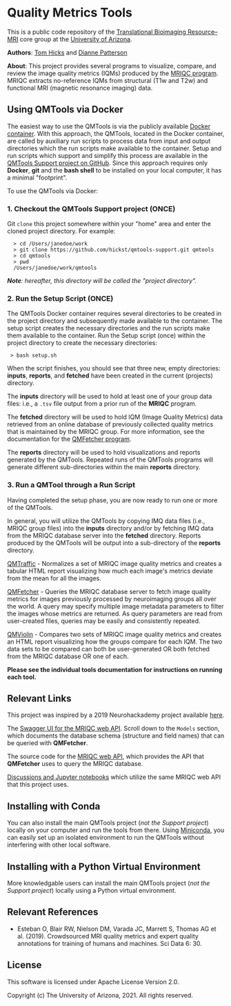 ﻿
# Quality Metrics Tools

This is a public code repository of the [Translational Bioimaging Resource–MRI](http://astrolabe.arizona.edu/) core group at the [University of Arizona](https://research.arizona.edu/facilities/core-facilities/translational-bioimaging-resource-mri).

**Authors**: [Tom Hicks](https://github.com/hickst) and [Dianne Patterson](https://github.com/dkp)

**About**: This project provides several programs to visualize, compare, and review the image quality metrics (IQMs) produced by the [MRIQC program](https://github.com/poldracklab/mriqc). MRIQC extracts no-reference IQMs from structural (T1w and T2w) and functional MRI (magnetic resonance imaging) data.

## Using QMTools via Docker

The easiest way to use the QMTools is via the publicly available [Docker container](https://hub.docker.com/repository/docker/hickst/qmtools). With this approach, the QMTools, located in the Docker container, are called by auxiliary run scripts to process data from input and output directories which the run scripts make available to the container. Setup and run scripts which support and simplify this process are available in the [QMTools Support project on GitHub](https://github.com/hickst/qmtools-support). Since this approach requires only **Docker**, **git** and the **bash shell** to be installed on your local computer, it has a minimal "footprint".

To use the QMTools via Docker:

### 1. Checkout the QMTools Support project (ONCE)

Git `clone` this project somewhere within your "home" area and enter the cloned project directory. For example:
```
  > cd /Users/janedoe/work
  > git clone https://github.com/hickst/qmtools-support.git qmtools
  > cd qmtools
  > pwd
  /Users/janedoe/work/qmtools
```

***Note**: hereafter, this directory will be called the "project directory".*


### 2. Run the Setup Script (ONCE)

The QMTools Docker container requires several directories to be created in the project directory and subsequently made available to the container. The setup script creates the necessary directories and the run scripts make them available to the container. Run the Setup script (once) within the project directory to create the necessary directories:
```
 > bash setup.sh
```

When the script finishes, you should see that three new, empty directories: **inputs**, **reports**, and **fetched** have been created in the current (projects) directory.

The **inputs** directory will be used to hold at least one of your group data files: i.e., a `.tsv` file output from a prior run of the __MRIQC__ program.

The **fetched** directory will be used to hold IQM (Image Quality Metrics) data retrieved from an online database of previously collected quality metrics that is maintained by the MRIQC group. For more information, see the documentation for the [QMFetcher program](https://github.com/hickst/qmtools/blob/master/docs/QMFetcher.md).

The **reports** directory will be used to hold visualizations and reports generated by the QMTools. Repeated runs of the QMTools programs will generate different sub-directories within the main **reports** directory.

### 3. Run a QMTool through a Run Script

Having completed the setup phase, you are now ready to run one or more of the QMTools.

In general, you will utilize the QMTools by copying IMQ data files (i.e., MRIQC group files) into the **inputs** directory and/or by fetching IMQ data from the MRIQC database server into the **fetched** directory. Reports produced by the QMTools will be output into a sub-directory of the **reports** directory.


[QMTraffic]() - Normalizes a set of MRIQC image quality metrics and creates a tabular HTML report visualizing how much each image's metrics deviate from the mean for all the images.

[QMFetcher]() - Queries the MRIQC database server to fetch image quality metrics for images previously processed by neuroimaging groups all over the world. A query may specify multiple image metadata parameters to filter the images whose metrics are returned. As query parameters are read from user-created files, queries may be easily and consistently repeated.

[QMViolin]() - Compares two sets of MRIQC image quality metrics and creates an HTML report visualizing how the groups compare for each IQM. The two data sets to be compared can both be user-generated OR both fetched from the MRIQC database OR one of each.

**Please see the individual tools documentation for instructions on running each tool.**
## Relevant Links

This project was inspired by a 2019 Neurohackademy project available [here](https://github.com/elizabethbeard/mriqception).

The [Swagger UI for the MRIQC web API](https://mriqc.nimh.nih.gov). Scroll down to the `Models` section, which documents the database schema (structure and field names) that can be queried with **QMFetcher**.

The source code for the [MRIQC web API](https://mriqc.nimh.nih.gov/), which provides the API that **QMFetcher** uses to query the MRIQC database.

[Discussions and Jupyter notebooks](https://www.kaggle.com/chrisfilo/mriqc/code) which utilize the same MRIQC web API that this project uses.

## Installing with Conda

You can also install the main QMTools project (*not the Support project*) locally on your computer and run the tools from there. Using [Miniconda](https://docs.conda.io/en/latest/miniconda.html), you can easily set up an isolated environment to run the QMTools without interfering with other local software.

## Installing with a Python Virtual Environment

More knowledgable users can install the main QMTools project (*not the Support project*) locally using a Python virtual environment.

## Relevant References

- Esteban O, Blair RW, Nielson DM, Varada JC, Marrett S, Thomas AG et al. (2019). Crowdsourced MRI quality metrics and expert quality annotations for training of humans and machines. Sci Data 6: 30.

## License

This software is licensed under Apache License Version 2.0.

Copyright (c) The University of Arizona, 2021. All rights reserved.
